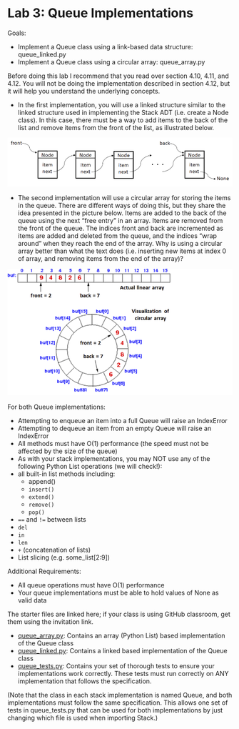 # Lab 3:  Queue Implementations
Goals:
* Implement a Queue class using a link-based data structure:
  queue_linked.py
* Implement a Queue class using a circular array: queue_array.py

Before doing this lab I recommend that you read over section 4.10, 4.11,
and 4.12. You will not be doing the implementation described in section
4.12, but it will help you understand the underlying concepts.

* In the first implementation, you will use a linked structure similar
  to the linked structure used in implementing the Stack ADT
  (i.e. create a Node class).  In this case, there must be a way to add
  items to the back of the list and remove items from the front of the
  list, as illustrated below. 
  

![linked list](./linked-list.png)

* The second implementation will use a circular array for storing the
  items in the queue.  There are different ways of doing this, but they
  share the idea presented in the picture below.  Items are added to the
  back of the queue using the next “free entry” in an array. Items are
  removed from the front of the queue.  The indices front and back are
  incremented as items are added and deleted from the queue, and the
  indices “wrap around” when they reach the end of the array.  Why is
  using a circular array better than what the text does (i.e. inserting
  new items at index 0 of array, and removing items from the end of the
  array)?
 
![circular array](./circular-array.png)


For both Queue implementations:

* Attempting to enqueue an item into a full Queue will raise an
  IndexError
* Attempting to dequeue an item from an empty Queue will raise an
  IndexError
* All methods must have O(1) performance (the speed must not be affected
  by the size of the queue)
* As with your stack implementations, you may NOT use any of the
  following Python List operations (we will check!):
* all built-in list methods including:
  * append()
  * `insert()`
  * `extend()`
  * `remove()`
  * `pop()`
* `==` and `!=` between lists
* `del`
* `in`
* `len`
* `+` (concatenation of lists)
* List slicing (e.g. some_list[2:9])

Additional Requirements:
* All queue operations must have O(1) performance
* Your queue implementations must be able to hold values of None as
  valid data

The starter files are linked here; if your class is using GitHub classroom,
get them using the invitation link.

* [queue_array.py](./queue_array.py): Contains an array (Python List) based implementation
  of the Queue class
* [queue_linked.py](./queue_linked.py): Contains a linked based implementation of the Queue
  class
* [queue_tests.py](./queue_tests.py): Contains your set of thorough tests to ensure your
  implementations work correctly. These tests must run correctly on ANY
  implementation that follows the specification.

(Note that the class in each stack implementation is named Queue, and
both implementations must follow the same specification. This allows one
set of tests in queue_tests.py that can be used for both implementations
by just changing which file is used when importing Stack.)
